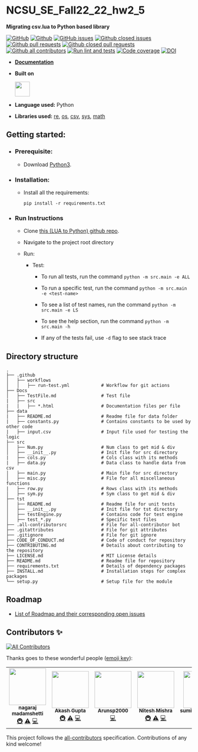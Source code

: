 # NCSU_SE_Fall22_22_hw2_5  
**Migrating csv.lua to Python based library** 


[![GitHub](https://img.shields.io/github/license/agupta15k/ncsu_se_fall22_22_hw2-5?color=green&label=license&logo=MIT)](https://github.com/agupta15k/ncsu_se_fall22_22_hw2-5/blob/main/LICENSE.md)
[![Github](https://img.shields.io/badge/language-python-red.svg)](https://www.python.org/downloads/)
[![GitHub issues](https://img.shields.io/github/issues-raw/agupta15k/ncsu_se_fall22_22_hw2-5)](https://github.com/agupta15k/ncsu_se_fall22_22_hw2-5/issues)
[![Github closed issues](https://img.shields.io/github/issues-closed-raw/agupta15k/ncsu_se_fall22_22_hw2-5)](https://github.com/agupta15k/ncsu_se_fall22_22_hw2-5/issues?q=is%3Aissue+is%3Aclosed)
[![Github pull requests](https://img.shields.io/github/issues-pr/agupta15k/ncsu_se_fall22_22_hw2-5?color=red)](https://github.com/agupta15k/ncsu_se_fall22_22_hw2-5/pulls)
[![Github closed pull requests](https://img.shields.io/github/issues-pr-closed/agupta15k/ncsu_se_fall22_22_hw2-5?color=blue)](https://github.com/agupta15k/ncsu_se_fall22_22_hw2-5/pulls?q=is%3Apr+is%3Aclosed)
[![Github all contributors](https://img.shields.io/github/contributors/agupta15k/ncsu_se_fall22_22_hw2-5?color=green)](https://github.com/agupta15k/ncsu_se_fall22_22_hw2-5/graphs/contributors)
[![Run lint and tests](https://github.com/agupta15k/ncsu_se_fall22_22_hw2-5/actions/workflows/run-test.yml/badge.svg?branch=main)](https://github.com/agupta15k/ncsu_se_fall22_22_hw2-5/actions/workflows/run-test.yml)
[![Code coverage](https://img.shields.io/badge/Code%20Coverage-97%25-green)](https://github.com/agupta15k/ncsu_se_fall22_22_hw2-5/blob/main/coverage_report.txt)
[![DOI](https://zenodo.org/badge/DOI/10.5281/zenodo.7127569.svg)](https://doi.org/10.5281/zenodo.7127569)

<!-- ## Objective? -->

<!-- Converting a LUA based system into python based library.. -->

- [**Documentation**](https://htmlpreview.github.io/?https://raw.githubusercontent.com/agupta15k/ncsu_se_fall22_22_hw2-5/main/Docs/src/index.html)

- **Built on**

  <img src="https://upload.wikimedia.org/wikipedia/commons/c/c3/Python-logo-notext.svg" width="40" height="40" />

- **Language used:** Python
- **Libraries used:** [re](https://docs.python.org/3/library/re.html), [os](https://docs.python.org/3/library/os.html), [csv](https://docs.python.org/3/library/csv.html), [sys](https://docs.python.org/3/library/sys.html), [math](https://docs.python.org/3/library/math.html)

## Getting started:

  - ### Prerequisite:
    - Download [Python3](https://www.python.org/downloads/).

  - ### Installation:
    
    - Install all the requirements:

      `pip install -r requirements.txt`

  - ### Run Instructions

    - Clone [this (LUA to Python) github repo](https://github.com/agupta15k/ncsu_se_fall22_22_hw2-5).

    - Navigate to the project root directory
  
    - Run:
    
      - Test:
      
        - To run all tests, run the command `python -m src.main -e ALL`
        
        - To run a specific test, run the command `python -m src.main -e <test-name>`
        
        - To see a list of test names, run the command `python -m src.main -e LS`
        
        - To see the help section, run the command `python -m src.main -h`
        
        - If any of the tests fail, use `-d` flag to see stack trace
      

## Directory structure

    .
    ├── .github
    │   ├── workflows          
    │   │   ├── run-test.yml            # Workflow for git actions
    ├── Docs
    │   ├── TestFile.md                 # Test file
    |   ├── src
    |   |   ├── *.html                  # Documentation files per file
    ├── data
    |   ├── README.md                   # Readme file for data folder
    |   ├── constants.py                # Contains constants to be used by other code
    |   ├── input.csv                   # Input file used for testing the logic
    ├── src
    │   ├── Num.py                      # Num class to get mid & div
    │   ├── __init__.py                 # Init file for src directory
    |   ├── cols.py                     # Cols class with its methods
    |   ├── data.py                     # Data class to handle data from csv
    │   ├── main.py                     # Main file for src directory
    │   ├── misc.py                     # File for all miscellaneous functions
    |   ├── row.py                      # Rows class with its methods
    │   ├── sym.py                      # Sym class to get mid & div
    ├── tst
    │   ├── README.md                   # Readme file for unit tests
    │   ├── __init__.py                 # Init file for tst directory
    │   ├── testEngine.py               # Contains code for test engine
    │   ├── test_*.py                   # Specific test files
    ├── .all-contributorsrc             # File for all-contributor bot
    ├── .gitattributes                  # File for git attributes
    ├── .gitignore                      # File for git ignore
    ├── CODE_OF_CONDUCT.md              # Code of conduct for repository
    ├── CONTRIBUTING.md                 # Details about contributing to the repository
    ├── LICENSE.md                      # MIT License details
    ├── README.md                       # Readme file for repository
    ├── requirements.txt                # Details of dependency packages
    ├── INSTALL.md                      # Installation steps for complex packages
    └── setup.py                        # Setup file for the module

## Roadmap
  - [List of Roadmap and their corresponding open issues](https://github.com/agupta15k/ncsu_se_fall22_22_hw2-5/issues/)

## Contributors ✨

<!-- ALL-CONTRIBUTORS-BADGE:START - Do not remove or modify this section -->
[![All Contributors](https://img.shields.io/badge/all_contributors-5-orange.svg?style=flat-square)](#contributors-)
<!-- ALL-CONTRIBUTORS-BADGE:END -->

Thanks goes to these wonderful people ([emoji key](https://allcontributors.org/docs/en/emoji-key)):

<!-- ALL-CONTRIBUTORS-LIST:START - Do not remove or modify this section -->
<!-- prettier-ignore-start -->
<!-- markdownlint-disable -->
<table>
  <tr>
    <td align="center"><a href="https://github.com/nagarajumadamshetti"><img src="https://avatars.githubusercontent.com/u/42158715?v=4?s=100" width="100px;" alt=""/><br /><sub><b>nagaraj madamshetti</b></sub></a><br /><a href="#infra-nagarajumadamshetti" title="Infrastructure (Hosting, Build-Tools, etc)">🚇</a> <a href="https://github.com/agupta15k/ncsu_se_fall22_22_hw2-5/commits?author=nagarajumadamshetti" title="Tests">⚠️</a> <a href="https://github.com/agupta15k/ncsu_se_fall22_22_hw2-5/commits?author=nagarajumadamshetti" title="Code">💻</a></td>
    <td align="center"><a href="https://github.com/agupta15k"><img src="https://avatars.githubusercontent.com/u/112216701?v=4?s=100" width="100px;" alt=""/><br /><sub><b>Akash Gupta</b></sub></a><br /><a href="#infra-agupta15k" title="Infrastructure (Hosting, Build-Tools, etc)">🚇</a> <a href="https://github.com/agupta15k/ncsu_se_fall22_22_hw2-5/commits?author=agupta15k" title="Tests">⚠️</a> <a href="https://github.com/agupta15k/ncsu_se_fall22_22_hw2-5/commits?author=agupta15k" title="Code">💻</a></td>
    <td align="center"><a href="https://github.com/Arunsp2000"><img src="https://avatars.githubusercontent.com/u/56639917?v=4?s=100" width="100px;" alt=""/><br /><sub><b>Arunsp2000</b></sub></a><br /><a href="https://github.com/agupta15k/ncsu_se_fall22_22_hw2-5/commits?author=Arunsp2000" title="Code">💻</a></td>
    <td align="center"><a href="https://github.com/nitesh31mishra"><img src="https://avatars.githubusercontent.com/u/54522260?v=4?s=100" width="100px;" alt=""/><br /><sub><b>Nitesh Mishra</b></sub></a><br /><a href="#infra-nitesh31mishra" title="Infrastructure (Hosting, Build-Tools, etc)">🚇</a> <a href="https://github.com/agupta15k/ncsu_se_fall22_22_hw2-5/commits?author=nitesh31mishra" title="Tests">⚠️</a> <a href="https://github.com/agupta15k/ncsu_se_fall22_22_hw2-5/commits?author=nitesh31mishra" title="Code">💻</a></td>
    <td align="center"><a href="https://github.com/sumitsinghhazard"><img src="https://avatars.githubusercontent.com/u/112218156?v=4?s=100" width="100px;" alt=""/><br /><sub><b>sumitsinghhazard</b></sub></a><br /><a href="#infra-sumitsinghhazard" title="Infrastructure (Hosting, Build-Tools, etc)">🚇</a> <a href="https://github.com/agupta15k/ncsu_se_fall22_22_hw2-5/commits?author=sumitsinghhazard" title="Tests">⚠️</a></td>
  </tr>
</table>

<!-- markdownlint-restore -->
<!-- prettier-ignore-end -->

<!-- ALL-CONTRIBUTORS-LIST:END -->

This project follows the [all-contributors](https://github.com/all-contributors/all-contributors) specification. Contributions of any kind welcome!
